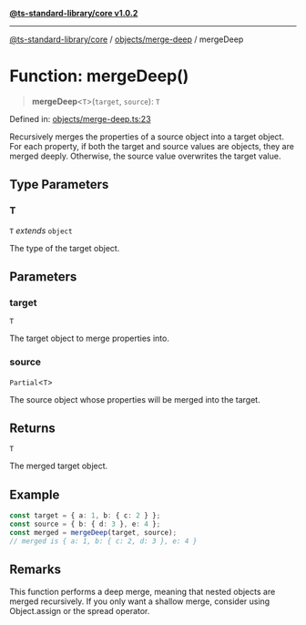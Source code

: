 [**@ts-standard-library/core v1.0.2**](../../../README.md)

***

[@ts-standard-library/core](../../../modules.md) / [objects/merge-deep](../README.md) / mergeDeep

# Function: mergeDeep()

> **mergeDeep**\<`T`\>(`target`, `source`): `T`

Defined in: [objects/merge-deep.ts:23](https://github.com/gabaudette/ts-stdlib/blob/4a412e6fb273dc9fcab54b84c05921f52dac4b3f/packages/core/src/objects/merge-deep.ts#L23)

Recursively merges the properties of a source object into a target object.
For each property, if both the target and source values are objects, they are merged deeply.
Otherwise, the source value overwrites the target value.

## Type Parameters

### T

`T` *extends* `object`

The type of the target object.

## Parameters

### target

`T`

The target object to merge properties into.

### source

`Partial`\<`T`\>

The source object whose properties will be merged into the target.

## Returns

`T`

The merged target object.

## Example

```ts
const target = { a: 1, b: { c: 2 } };
const source = { b: { d: 3 }, e: 4 };
const merged = mergeDeep(target, source);
// merged is { a: 1, b: { c: 2, d: 3 }, e: 4 }
```

## Remarks

This function performs a deep merge, meaning that nested objects are merged recursively.
If you only want a shallow merge, consider using Object.assign or the spread operator.
